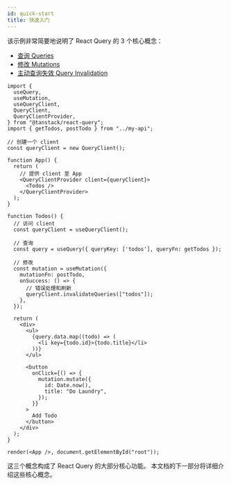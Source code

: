 ```yaml
---
id: quick-start
title: 快速入门
---
```


该示例非常简要地说明了 React Query 的 3 个核心概念：

- [查询 Queries](../guides&concepts/queries.md)
- [修改 Mutations](../guides&concepts/mutations.md)
- [主动查询失效 Query Invalidation](../guides&concepts/query-invalidation.md)

```tsx
import {
  useQuery,
  useMutation,
  useQueryClient,
  QueryClient,
  QueryClientProvider,
} from "@tanstack/react-query";
import { getTodos, postTodo } from "../my-api";

// 创建一个 client
const queryClient = new QueryClient();

function App() {
  return (
    // 提供 client 至 App
    <QueryClientProvider client={queryClient}>
      <Todos />
    </QueryClientProvider>
  );
}

function Todos() {
  // 访问 client
  const queryClient = useQueryClient();

  // 查询
  const query = useQuery({ queryKey: ['todos'], queryFn: getTodos });

  // 修改
  const mutation = useMutation({
    mutationFn: postTodo,
    onSuccess: () => {
      // 错误处理和刷新
      queryClient.invalidateQueries(["todos"]);
    },
  });

  return (
    <div>
      <ul>
        {query.data.map((todo) => (
          <li key={todo.id}>{todo.title}</li>
        ))}
      </ul>

      <button
        onClick={() => {
          mutation.mutate({
            id: Date.now(),
            title: "Do Laundry",
          });
        }}
      >
        Add Todo
      </button>
    </div>
  );
}

render(<App />, document.getElementById("root"));
```

这三个概念构成了 React Query 的大部分核心功能。
本文档的下一部分将详细介绍这些核心概念。
